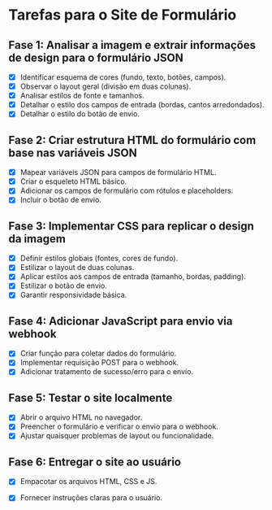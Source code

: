 # Tarefas para o Site de Formulário

## Fase 1: Analisar a imagem e extrair informações de design para o formulário JSON
- [x] Identificar esquema de cores (fundo, texto, botões, campos).
- [x] Observar o layout geral (divisão em duas colunas).
- [x] Analisar estilos de fonte e tamanhos.
- [x] Detalhar o estilo dos campos de entrada (bordas, cantos arredondados).
- [x] Detalhar o estilo do botão de envio.

## Fase 2: Criar estrutura HTML do formulário com base nas variáveis JSON
- [x] Mapear variáveis JSON para campos de formulário HTML.
- [x] Criar o esqueleto HTML básico.
- [x] Adicionar os campos de formulário com rótulos e placeholders.
- [x] Incluir o botão de envio.

## Fase 3: Implementar CSS para replicar o design da imagem
- [x] Definir estilos globais (fontes, cores de fundo).
- [x] Estilizar o layout de duas colunas.
- [x] Aplicar estilos aos campos de entrada (tamanho, bordas, padding).
- [x] Estilizar o botão de envio.
- [x] Garantir responsividade básica.

## Fase 4: Adicionar JavaScript para envio via webhook
- [x] Criar função para coletar dados do formulário.
- [x] Implementar requisição POST para o webhook.
- [x] Adicionar tratamento de sucesso/erro para o envio.

## Fase 5: Testar o site localmente
- [x] Abrir o arquivo HTML no navegador.
- [x] Preencher o formulário e verificar o envio para o webhook.
- [x] Ajustar quaisquer problemas de layout ou funcionalidade.

## Fase 6: Entregar o site ao usuário
- [x] Empacotar os arquivos HTML, CSS e JS.
- [x] Fornecer instruções claras para o usuário.


